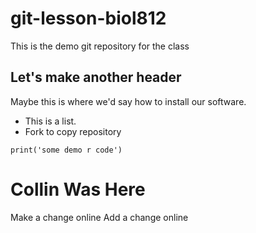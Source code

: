# git-lesson-biol812

This is the demo git repository for the class

## Let's make another header

Maybe this is where we'd say how to install our software.

* This is a list. 
* Fork to copy repository 

```{r}
print('some demo r code')
```
# Collin Was Here


Make a change online
Add a change online

